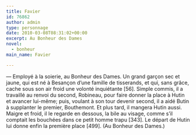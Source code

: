 ```yaml
---
title: Favier
id: 76862
author: admin
type: personnage
date: 2010-03-08T08:31:02+00:00
excerpt: Au Bonheur des Dames
novel:
  - bonheur
main_name: Favier

---
```

— Employé à la soierie, au Bonheur des Dames. Un grand garçon sec et jaune, qui est né à Besançon d&rsquo;une famille de tisserands, et qui, sans grâce, cache sous son air froid une volonté inquiétante [56]. Simple commis, il a travaillé au renvoi du second, Robineau, pour faire donner la place à Hutin et avancer lui-même; puis, voulant à son tour devenir second, il a aidé Butin à supplanter le premier, Bouthemont. Et plus tard, il mangera Hutin aussi. Maigre et froid, il le regarde en dessous, la bile au visage, comme s&rsquo;il comptait les bouchées dans ce petit homme trapu [343]. Le départ de Hutin lui donne enfin la première place [499]. (Au Bonheur des Dames.)